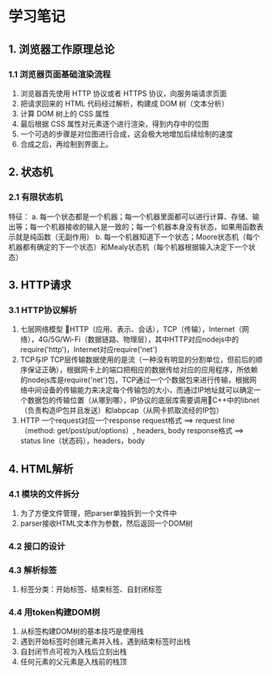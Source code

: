 # 学习笔记

## 1. 浏览器工作原理总论
  ### 1.1 浏览器页面基础渲染流程
  1. 浏览器首先使用 HTTP 协议或者 HTTPS 协议，向服务端请求页面
  2. 把请求回来的 HTML 代码经过解析，构建成 DOM 树（文本分析）
  3. 计算 DOM 树上的 CSS 属性
  4. 最后根据 CSS 属性对元素逐个进行渲染，得到内存中的位图
  5. 一个可选的步骤是对位图进行合成，这会极大地增加后续绘制的速度
  6. 合成之后，再绘制到界面上。
## 2. 状态机
  ### 2.1 有限状态机
  特征：
    a. 每一个状态都是一个机器；每一个机器里面都可以进行计算、存储、输出等；每一个机器接收的输入是一致的；每一个机器本身没有状态，如果用函数表示就是纯函数（无副作用）
    b. 每一个机器知道下一个状态；Moore状态机（每个机器都有确定的下一个状态）和Mealy状态机（每个机器根据输入决定下一个状态）
## 3. HTTP请求
  ### 3.1 HTTP协议解析
  1. 七层网络模型
    HTTP（应用、表示、会话），TCP（传输），Internet（网络），4G/5G/Wi-Fi（数据链路、物理层），其中HTTP对应nodejs中的require('http')，Internet对应require('net')
  2. TCP与IP
    TCP层传输数据使用的是流（一种没有明显的分割单位，但前后的顺序保证正确），根据网卡上的端口把相应的数据传给对应的应用程序，所依赖的nodejs库是require('net')包，TCP通过一个个数据包来进行传输，根据网络中间设备的传输能力来决定每个传输包的大小，而通过IP地址就可以确定一个数据包的传输位置（从哪到哪），IP协议的底层库需要调用C++中的libnet（负责构造IP包并且发送）和labpcap（从网卡抓取流经的IP包）
  3. HTTP
    一个request对应一个response
    request格式 ==> request line（method: get/post/put/options）, headers, body
    response格式 ==> status line（状态码），headers，body
## 4. HTML解析
  ### 4.1 模块的文件拆分
  1. 为了方便文件管理，把parser单独拆到一个文件中
  2. parser接收HTML文本作为参数，然后返回一个DOM树
  ### 4.2 接口的设计
  ### 4.3 解析标签
  1. 标签分类：开始标签、结束标签、自封闭标签
  ### 4.4 用token构建DOM树
  1. 从标签构建DOM树的基本技巧是使用栈
  2. 遇到开始标签时创建元素并入栈，遇到结束标签时出栈
  3. 自封闭节点可视为入栈后立刻出栈
  4. 任何元素的父元素是入栈前的栈顶